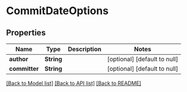 # CommitDateOptions

## Properties
Name | Type | Description | Notes
------------ | ------------- | ------------- | -------------
**author** | **String** |  | [optional] [default to null]
**committer** | **String** |  | [optional] [default to null]

[[Back to Model list]](../README.md#documentation-for-models) [[Back to API list]](../README.md#documentation-for-api-endpoints) [[Back to README]](../README.md)


